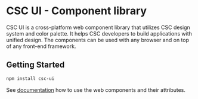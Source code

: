 # CSC UI - Component library

CSC UI is a cross-platform web component library that utilizes CSC design system and color palette. It helps CSC developers to build applications with unified design. The components can be used with any browser and on top of any front-end framework.

## Getting Started

```bash
npm install csc-ui
```

See [documentation](https://csc-design-system-docs.web.app) how to use the web components and their attributes.
